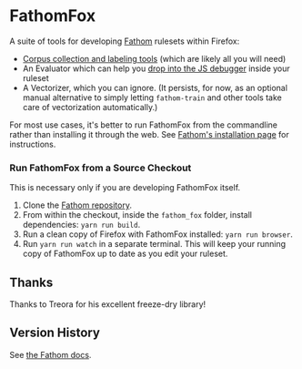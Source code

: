 # FathomFox

A suite of tools for developing [Fathom](http://mozilla.github.io/fathom/) rulesets within Firefox:

* [Corpus collection and labeling tools](https://mozilla.github.io/fathom/samples.html) (which are likely all you will need)
* An Evaluator which can help you [drop into the JS debugger](https://mozilla.github.io/fathom/training.html#setting-breakpoints) inside your ruleset
* A Vectorizer, which you can ignore. (It persists, for now, as an optional manual alternative to simply letting `fathom-train` and other tools take care of vectorization automatically.)

For most use cases, it's better to run FathomFox from the commandline rather than installing it through the web. See [Fathom's installation page](https://mozilla.github.io/fathom/installing.html) for instructions.

### Run FathomFox from a Source Checkout

This is necessary only if you are developing FathomFox itself.

1. Clone the [Fathom repository](https://github.com/mozilla/fathom/).
2. From within the checkout, inside the `fathom_fox` folder, install dependencies: `yarn run build`.
3. Run a clean copy of Firefox with FathomFox installed: `yarn run browser`.
4. Run `yarn run watch` in a separate terminal. This will keep your running copy of FathomFox up to date as you edit your ruleset.

## Thanks

Thanks to Treora for his excellent freeze-dry library!

## Version History

See [the Fathom docs](https://mozilla.github.io/fathom/versions.html).
